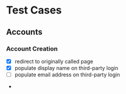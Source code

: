 # Test Cases

## Accounts
### Account Creation
- [x] redirect to originally called page
- [x] populate display name on third-party login
- [ ] populate email address on third-party login
- 

